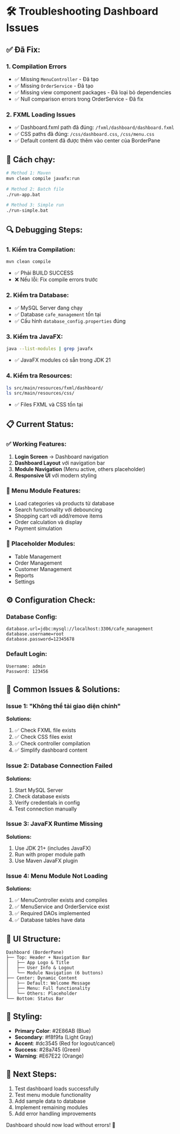 # 🛠️ Troubleshooting Dashboard Issues

## ✅ **Đã Fix:**

### 1. **Compilation Errors**
- ✅ Missing `MenuController` - Đã tạo
- ✅ Missing `OrderService` - Đã tạo  
- ✅ Missing view component packages - Đã loại bỏ dependencies
- ✅ Null comparison errors trong OrderService - Đã fix

### 2. **FXML Loading Issues**
- ✅ Dashboard.fxml path đã đúng: `/fxml/dashboard/dashboard.fxml`
- ✅ CSS paths đã đúng: `/css/dashboard.css`, `/css/menu.css`
- ✅ Default content đã được thêm vào center của BorderPane

## 🚀 **Cách chạy:**

```bash
# Method 1: Maven 
mvn clean compile javafx:run

# Method 2: Batch file
./run-app.bat

# Method 3: Simple run
./run-simple.bat
```

## 🔍 **Debugging Steps:**

### **1. Kiểm tra Compilation:**
```bash
mvn clean compile
```
- ✅ Phải BUILD SUCCESS
- ❌ Nếu lỗi: Fix compile errors trước

### **2. Kiểm tra Database:**
- ✅ MySQL Server đang chạy
- ✅ Database `cafe_management` tồn tại  
- ✅ Cấu hình `database_config.properties` đúng

### **3. Kiểm tra JavaFX:**
```bash
java --list-modules | grep javafx
```
- ✅ JavaFX modules có sẵn trong JDK 21

### **4. Kiểm tra Resources:**
```bash
ls src/main/resources/fxml/dashboard/
ls src/main/resources/css/
```
- ✅ Files FXML và CSS tồn tại

## 📋 **Current Status:**

### **✅ Working Features:**
1. **Login Screen** → Dashboard navigation
2. **Dashboard Layout** với navigation bar
3. **Module Navigation** (Menu active, others placeholder)
4. **Responsive UI** với modern styling

### **🎯 Menu Module Features:**
- Load categories và products từ database
- Search functionality với debouncing
- Shopping cart với add/remove items
- Order calculation và display
- Payment simulation

### **🚧 Placeholder Modules:**
- Table Management
- Order Management  
- Customer Management
- Reports
- Settings

## ⚙️ **Configuration Check:**

### **Database Config:**
```properties
database.url=jdbc:mysql://localhost:3306/cafe_management
database.username=root
database.password=12345678
```

### **Default Login:**
```
Username: admin
Password: 123456
```

## 🐛 **Common Issues & Solutions:**

### **Issue 1: "Không thể tải giao diện chính"**
**Solutions:**
1. ✅ Check FXML file exists
2. ✅ Check CSS files exist  
3. ✅ Check controller compilation
4. ✅ Simplify dashboard content

### **Issue 2: Database Connection Failed**
**Solutions:**
1. Start MySQL Server
2. Check database exists
3. Verify credentials in config
4. Test connection manually

### **Issue 3: JavaFX Runtime Missing**
**Solutions:**
1. Use JDK 21+ (includes JavaFX)
2. Run with proper module path
3. Use Maven JavaFX plugin

### **Issue 4: Menu Module Not Loading**
**Solutions:**
1. ✅ MenuController exists and compiles
2. ✅ MenuService and OrderService exist
3. ✅ Required DAOs implemented
4. ✅ Database tables have data

## 📱 **UI Structure:**

```
Dashboard (BorderPane)
├── Top: Header + Navigation Bar
│   ├── App Logo & Title  
│   ├── User Info & Logout
│   └── Module Navigation (6 buttons)
├── Center: Dynamic Content
│   ├── Default: Welcome Message
│   ├── Menu: Full functionality
│   └── Others: Placeholder
└── Bottom: Status Bar
```

## 🎨 **Styling:**
- **Primary Color**: #2E86AB (Blue)
- **Secondary**: #f8f9fa (Light Gray) 
- **Accent**: #dc3545 (Red for logout/cancel)
- **Success**: #28a745 (Green)
- **Warning**: #E67E22 (Orange)

## 🔄 **Next Steps:**
1. Test dashboard loads successfully
2. Test menu module functionality
3. Add sample data to database
4. Implement remaining modules
5. Add error handling improvements

Dashboard should now load without errors! 🎉











